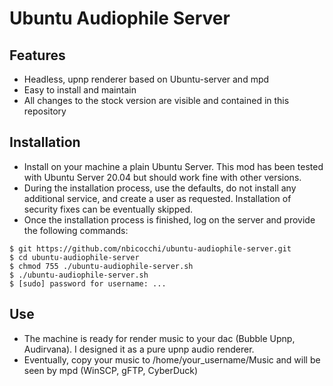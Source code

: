 # Ubuntu Audiophile Server

## Features

* Headless, upnp renderer based on Ubuntu-server and mpd
* Easy to install and maintain
* All changes to the stock version are visible and contained in this repository

## Installation

* Install on your machine a plain Ubuntu Server. This mod has been tested with Ubuntu Server 20.04 but should work fine with other versions. 
* During the installation process, use the defaults, do not install any additional service, and create a user as requested. Installation of security fixes can be eventually skipped.
* Once the installation process is finished, log on the server and provide the following commands:

```
$ git https://github.com/nbicocchi/ubuntu-audiophile-server.git
$ cd ubuntu-audiophile-server
$ chmod 755 ./ubuntu-audiophile-server.sh
$ ./ubuntu-audiophile-server.sh
$ [sudo] password for username: ...
```

## Use

* The machine is ready for render music to your dac (Bubble Upnp, Audirvana). I designed it as a pure upnp audio renderer.
* Eventually, copy your music to /home/your_username/Music and will be seen by mpd (WinSCP, gFTP, CyberDuck)
